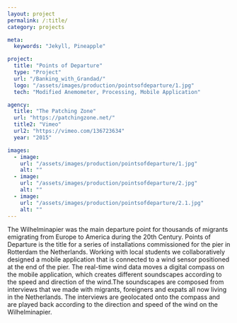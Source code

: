 ```yaml
---
layout: project
permalink: /:title/
category: projects

meta:
  keywords: "Jekyll, Pineapple"

project:
  title: "Points of Departure"
  type: "Project"
  url: "/Banking_with_Grandad/"
  logo: "/assets/images/production/pointsofdeparture/1.jpg"
  tech: "Modified Anemometer, Processing, Mobile Application"

agency:
  title: "The Patching Zone"
  url: "https://patchingzone.net/"
  title2: "Vimeo"
  url2: "https://vimeo.com/136723634"
  year: "2015"

images:
  - image:
    url: "/assets/images/production/pointsofdeparture/1.jpg"
    alt: ""
  - image:
    url: "/assets/images/production/pointsofdeparture/2.jpg"
    alt: ""
  - image:
    url: "/assets/images/production/pointsofdeparture/2.1.jpg"
    alt: ""
---
```

<p>

The Wilhelminapier was the main departure point for
thousands of migrants emigrating from Europe to America
during the 20th Century. Points of Departure is the title for
a series of installations commissioned for the pier in
Rotterdam the Netherlands. Working with local students we collaboratively designed a mobile application that is connected to a wind sensor positioned at the end of the pier. The real-time wind data moves a digital compass on the mobile application, which creates different soundscapes according to the speed and direction of the wind.The soundscapes are composed from interviews that we made with migrants, foreigners and expats all now living in the Netherlands. The interviews are geolocated onto the compass and are played back according to the direction
and speed of the wind on the Wilhelminapier. </p>
